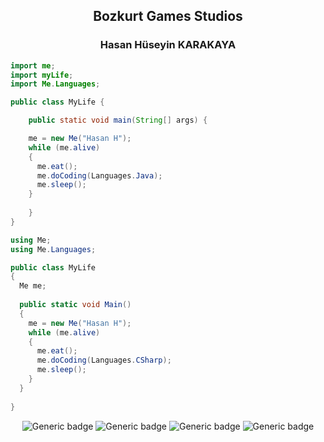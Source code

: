 <div align="center">
<h2>Bozkurt Games Studios</h2>
</div>
<div>


<div align="center">
<h3>Hasan Hüseyin KARAKAYA</h3>
</div>
<div>

```java 
import me;
import myLife;
import Me.Languages;

public class MyLife {

    public static void main(String[] args) {

    me = new Me("Hasan H");
    while (me.alive) 
    {
      me.eat();
      me.doCoding(Languages.Java);
      me.sleep();
    }
  
    }
}
  ```
  
```cs
using Me;
using Me.Languages;

public class MyLife 
{
  Me me;
  
  public static void Main() 
  {
    me = new Me("Hasan H");
    while (me.alive) 
    {
      me.eat();
      me.doCoding(Languages.CSharp);
      me.sleep();
    }
  }
  
}
```
</div>

<div align="center">


![Generic badge](https://img.shields.io/badge/Game%20Engine-Unity-blue)
![Generic badge](https://img.shields.io/badge/Favorite%20IDE-Visual%20Studio-brightgreen)
![Generic badge](https://img.shields.io/badge/language-CSharp-blue.svg)
![Generic badge](https://img.shields.io/badge/language-Java-green.svg)

<br>
</div>
